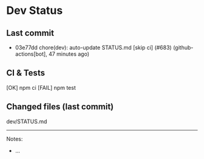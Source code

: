# Dev Status

## Last commit
- 03e77dd chore(dev): auto-update STATUS.md [skip ci] (#683) (github-actions[bot], 47 minutes ago)
## CI & Tests
[OK] npm ci
[FAIL] npm test

## Changed files (last commit)
dev/STATUS.md

---
Notes:
- ...
